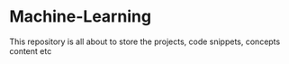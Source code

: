 # Machine-Learning
This repository is all about to store the projects, code snippets, concepts content etc
